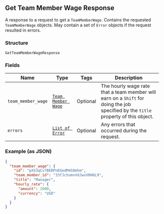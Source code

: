 ## Get Team Member Wage Response

A response to a request to get a `TeamMemberWage`. Contains
the requested `TeamMemberWage` objects. May contain a set of `Error` objects if
the request resulted in errors.

### Structure

`GetTeamMemberWageResponse`

### Fields

| Name | Type | Tags | Description |
|  --- | --- | --- | --- |
| `team_member_wage` | [`Team Member Wage`](/doc/models/team-member-wage.md) | Optional | The hourly wage rate that a team member will earn on a `Shift` for doing the job<br>specified by the `title` property of this object. |
| `errors` | [`List of Error`](/doc/models/error.md) | Optional | Any errors that occurred during the request. |

### Example (as JSON)

```json
{
  "team_member_wage": {
    "id": "pXS3qCv7BERPnEGedM4S8mhm",
    "team_member_id": "33fJchumvVdJwxV0H6L9",
    "title": "Manager",
    "hourly_rate": {
      "amount": 2000,
      "currency": "USD"
    }
  }
}
```

